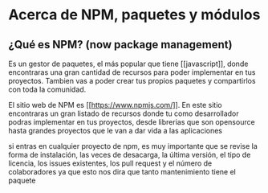 # Acerca de NPM, paquetes y módulos

## ¿Qué es NPM? (now package management)

Es un gestor de paquetes, el más popular que tiene [[javascript]], donde encontraras una gran cantidad de recursos para poder implementar en tus proyectos. Tambien vas a poder crear tus propios paquetes y compartirlos con toda la comunidad.

El sitio web de NPM es [[https://www.npmjs.com/]]. En este sitio encontraras un gran listado de recursos donde tu como desarrollador podras implementar en tus proyectos, desde librerias que son opensource hasta grandes proyectos que le van a dar vida a las aplicaciones 

si entras en cualquier proyecto de npm, es muy importante que se revise la forma de instalación, las veces de desacarga, la última versión, el tipo de licencia, los issues existentes, los pull request y el número de colaboradores ya que esto nos dira que tanto mantenimiento tiene el paquete